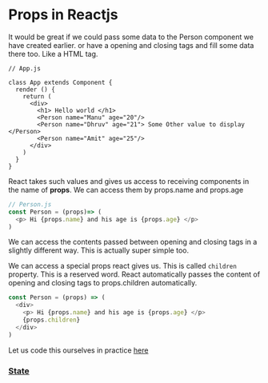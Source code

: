 # Props in Reactjs

It would be great if we could pass some data to the Person component we have created earlier. or have a opening and closing tags and fill some data there too. Like a HTML tag.

```
// App.js

class App extends Component {
  render () {
    return (
      <div>
        <h1> Hello world </h1>
        <Person name="Manu" age="20"/>
        <Person name="Dhruv" age="21"> Some Other value to display </Person>
        <Person name="Amit" age="25"/>
      </div>
    )
  }
}
```

React takes such values and gives us access to receiving components in the name of **props**. We can access them by props.name and props.age

```javascript
// Person.js
const Person = (props)=> (
  <p> Hi {props.name} and his age is {props.age} </p>
)
```

We can access the contents passed between opening and closing tags in a slightly different way. This is actually super simple too. 

We can access a special props react gives us. This is called `children` property. This is a reserved word. React automatically passes the content of opening and closing tags to props.children automatically. 

```javascript
const Person = (props) => (
  <div>
    <p> Hi {props.name} and his age is {props.age} </p>
    {props.children}
  </div>
)
```

Let us code this ourselves in practice [here](https://codesandbox.io/s/9jy8jjkzqo)

### [State](states.md)